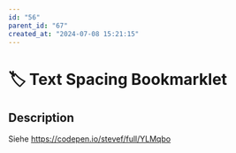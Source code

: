 ```yaml
---
id: "56"
parent_id: "67"
created_at: "2024-07-08 15:21:15"
---
```


# 🏷️ Text Spacing Bookmarklet

## Description

Siehe <https://codepen.io/stevef/full/YLMqbo>